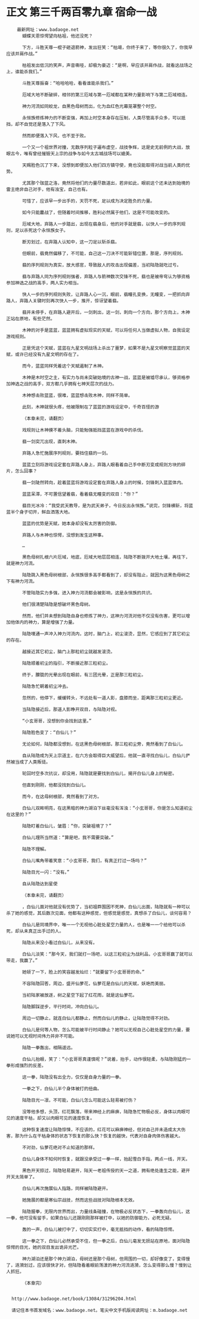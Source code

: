 # 正文 第三千两百零九章 宿命一战
        最新网址：www.badaoge.net
          蝴蝶天恩惊愕望向枯祖，他还没死？
      
          下方，斗胜天尊一棍子砸退箭神，发出狂笑：“枯竭，你终于来了，等你很久了，你我早应该并肩作战。”
      
          枯祖发出低沉的笑声，声音嘶哑，却极为豪迈：“是啊，早应该并肩作战，就看这战场之上，谁能杀我们。”
      
          斗胜天尊振奋：“哈哈哈哈，看看谁能杀我们。”
      
          厄域大地不断破碎，相邻的第三厄域与第一厄域都在某种力量影响下与第二厄域相连。
      
          神力河流如同蛟龙，自黑色母树而出，化为血红色光幕笼罩整个时空。
      
          永恒族修炼神力的不断变强，再加上时空本身存在压制，人类尽管高手众多，可以抵挡，却不自觉还是落入了下风。
      
          然而即便落入下风，也不至于败。
      
          一个又一个祖世界对撞，无数序列粒子遍布虚空，战技争辉，这是史无前例的大战，放眼古今，唯有曾经摧毁天上宗的战争与如今太古城战场可以媲美。
      
          天赐脸色沉了下来，没想到即便加入他们四方镇守使，竟也没能取得对战当前人类的优势。
      
          尤其那个珈蓝之洛，竟然将他们的力量尽数道出，若非如此，眼前这个还未达到始境的雷主绝非自己对手，他有浊宝，自己也有。
      
          可惜了，应该早一步出手的，天罚不死，足以成为决定胜负的力量。
      
          如今只能鏖战了，但随着时间推移，胜利必然属于他们，这是不可能改变的。
      
          厄域大地，弃路人一步踏出，出现在翡身后，他的对手就是翡，以快人一步的序列规则，足以杀死这个永恒族女子。
      
          断刃划过，在弃路人认知中，这一刀足以斩杀翡。
      
          但眼前，翡竟然偏移了，不可能，自己这一刀决不可能斩错位置，那是，序列规则。
      
          翡的序列规则为真实，放大感官，导致敌人的攻击出现偏差，当初陆隐就吃过亏。
      
          翡与弃路人同为序列规则强者，弃路人与箭神数次交锋不死，翡也是被帝穹认为够资格参加神选之战的高手，两人实力相当。
      
          快人一步的序列规则失败，让弃路人心一沉，眼前，翡瞳孔变换，无瞳变，一把抓向弃路人，弃路人关键时刻再次快人一步，推开，惊讶望着翡。
      
          翡并未停手，在弃路人避开后，一剑刺出，这一剑，刺向一个方向，那个方向上，木神正站在原地，有些茫然。
      
          木神的对手是蓝蓝，蓝蓝拥有虚拟现实的天赋，可以将任何人当做虚拟人物，自我设定游戏规则。
      
          正是凭这个天赋，蓝蓝在九星文明战场上杀出了噩梦，如果不是九星文明察觉蓝蓝的天赋，或许已经没有九星文明的存在了。
      
          而今，蓝蓝同样凭着这个天赋遏制了木神。
      
          木神是木时空之主，有实力与尚未突破始境的古神一战，蓝蓝是被墟尽承认，够资格参加神选之战的高手，双方都几乎拥有七神天层次的战力。
      
          木神想击败蓝蓝，很难，蓝蓝想击败木神，同样不简单。
      
          此刻，木神就很头疼，他被限制在了蓝蓝的游戏设定中，千奇百怪的游
      
          （本章未完，请翻页）
      
          戏规则让木神摸不着头脑，只能勉强抵挡蓝蓝在游戏中的杀伐。
      
          翡一剑突兀出现，直刺木神。
      
          弃路人急忙施展序列规则，要挡住翡的一剑。
      
          蓝蓝立刻将游戏设定套在弃路人身上，弃路人眼看着自己手中断刃变成规则方块的碎片，怎么回事？
      
          翡一剑陡然转向，趁着蓝蓝将游戏设定套在弃路人身上的时候，剑锋刺入蓝蓝体内。
      
          蓝蓝呆滞，不可置信望着翡，看着翡无瞳变的双目：“你？”
      
          翡目光冰冷：“我受武天教导，是为武天弟子，今日反出永恒族。”说完，剑锋横斩，将蓝蓝半个身子切开，鲜血洒落大地。
      
          蓝蓝的优势是天赋，她本身却没有太厉害的防御。
      
          弃路人与木神也惊愕，没想到发生这种事。
      
          …
      
          黑色母树扎根六片厄域，地底，厄域大地层层相连，陆隐不断拨开大地土壤，再往下，就是神力河流。
      
          陆隐跳入黑色母树根部，永恒族很多高手都看到了，却没有阻止，就因为这黑色母树之下有神力河流。
      
          不管陆隐实力多强，进入神力河流都会被影响，这是永恒族的共识。
      
          他们很清楚陆隐是想破坏黑色母树。
      
          然而，他们并未想到陆隐自身也修炼了神力，这神力河流对他不仅没有伤害，更可以增加他体内的神力，算是增强了力量。
      
          陆隐噗通一声冲入神力河流内，这时，脑门上，初尘滚烫，显然，它感应到了其它初尘的存在。
      
          越接近其它初尘，脑门上那粒初尘就越发滚烫。
      
          陆隐顺着初尘的指引，不断接近那三粒初尘。
      
          终于，朦胧的光晕出现在眼前，有三团光晕，正是那三粒初尘。
      
          陆隐急忙朝着初尘冲去。
      
          忽然的，他停下，缓缓转头，不远处有一道人影，盘膝而坐，距离那三粒初尘更近。
      
          当陆隐接近后，那道人影睁开双目，与陆隐对视。
      
          “小玄哥哥，没想到你会找到这里。”
      
          陆隐脸色变了：“白仙儿？”
      
          无论如何，陆隐都没想到，在这黑色母树根部，那三粒初尘旁，竟然看到了白仙儿。
      
          自从陆隐成为天上宗道主，在六方会取得巨大威望后，他就一直寻找白仙儿，白仙儿俨然被当成了人类叛徒。
      
          轮回时空多次抗议，却没用，陆隐就是要找到白仙儿，揭开白仙儿身上的秘密。
      
          但直到刚刚，他都没找到白仙儿。
      
          而今，在这母树根部，竟然看到了对方。
      
          白仙儿双眸明亮，在这黑暗的神力湖泊下丝毫没有浑浊：“小玄哥哥，你是怎么知道初尘在这里的？”
      
          陆隐盯着白仙儿，皱眉：“你，突破祖境了？”
      
          白仙儿理所当然道：“算是吧，我不需要突破。”
      
          陆隐不理解。
      
          白仙儿嘴角带着笑意：“小玄哥哥，我们，有真正打过一场吗？”
      
          陆隐目光一闪：“没有。”
      
          自从陆隐达到星使
      
          （本章未完，请翻页）
      
          ，白仙儿面对他就没有优势了，当初祖莽围困不死神，白仙儿出面，陆隐就有一种可以杀了她的感觉，其后数次见面，他都有这种感觉，但感觉是感觉，真想杀了白仙儿，谈何容易？
      
          白仙儿是同境界中，唯一一个无视他心脏处星空力量的人，也是唯一一个给他可以杀死，却从未真正出手过的人。
      
          陆隐从来没小看过白仙儿，从来没有。
      
          白仙儿淡笑：“那今天，我们就打一场吧，以这三粒初尘为战利品，小玄哥哥赢了就可以带走，我赢了。”
      
          她顿了一下，脸上的笑容越发灿烂：“就要留下小玄哥哥的命。”
      
          不容陆隐回答，周边，盛开仙萝花，仙萝花是白仙儿的天赋，妖艳而美丽。
      
          当初陆家被放逐，树之星空下起了红花雨，就是这仙萝花。
      
          陆隐脚踩逆步，平行时间，冲向白仙儿。
      
          周边一切静止，就连白仙儿都静止，然而白仙儿的静止，让陆隐觉得不对劲。
      
          白仙儿是何等人物，怎么可能被平行时间静止？她可以无视自己心脏处星空的力量，要说她可以无视时间伟力并非不可能。
      
          陆隐一拳轰出，相隔遥远。
      
          白仙儿抬眼，笑了：“小玄哥哥真谨慎呢？”说着，抬手，动作很轻柔，与陆隐刚猛的一拳形成强烈的反差。
      
          这一拳，陆隐没有出全力，仅仅是自身力量的一拳。
      
          一拳之下，白仙儿半个身体被打的扭曲。
      
          陆隐目光一凛，不可能，白仙儿怎么可能这么轻易被打伤？
      
          没等他多想，头顶，红花飘落，带来神经上的麻痹，陆隐急忙物极必反，身体以肉眼可见的速度干枯，却又以肉眼可见的速度恢复。
      
          这种恢复速度让陆隐惊悚，不应该的，红花可以麻痹神经，但对自己并未造成太大伤害，那为什么在干枯身体的状态下恢复的那么快？恢复的越快，代表对自身肉体伤害越大。
      
          不对劲，仙萝花绝对不止知道的那样。
      
          白仙儿身体不知何时恢复，就跟没承受过一拳一样，抬起雪白手指，两点一线，开天。
      
          黑色开天掠过，陆隐轻易避开，陆天一老祖传授的天一之道，拥有绝处逢生之能，避开开天太简单了。
      
          白仙儿再次施展仙人指路，同样被陆隐避开。
      
          她施展的都是寒仙宗战技，然而这些战技对陆隐根本无效。
      
          陆隐握拳，无限内世界而出，力量线条碰撞，在物极必反状态下，一拳轰向白仙儿，这一拳，他可没有留手，如果白仙儿还跟刚刚那样被打中，以她的防御能力，必死无疑。
      
          轰的一声，白仙儿被打中了，切切实实打中，毫无抵挡的动作，看的陆隐惊愕。
      
          这一拳之下，白仙儿必然承受不住，但一拳之后，白仙儿毫发无损站在原地，面对陆隐惊愕的目光，她的双目发出诡异光芒。
      
          神力湖泊还是那个神力湖泊，母树还是那个母树，但周围的一切，却好像变了，变得慢了，涟漪划过，应该很快才对，但陆隐看着眼前荡漾的神力河流涟漪，怎么变得那么慢？慢到让人抓狂。
      
          （本章完）
      
      
      http://www.badaoge.net/book/13084/31296204.html
      
      请记住本书首发域名：www.badaoge.net。笔尖中文手机版阅读网址：m.badaoge.net